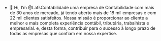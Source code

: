- 👋 Hi, I’m @LafsContabilidade
uma empresa de Contabilidade com mais de 30 anos de mercado, já tendo aberto mais de 18 mil empresas e com 22 mil clientes satisfeitos. 
Nossa missão é proporcionar ao cliente a melhor e mais completa experiência contábil, tributária, trabalhista e empresarial.
e, desta forma, contribuir para o sucesso à longo prazo de todas as empresas que confiam em nossa expertise.
